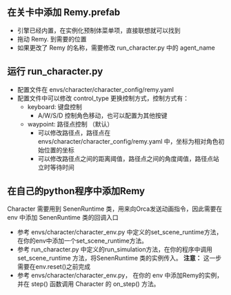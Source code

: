 ## 在关卡中添加 Remy.prefab 
   - 引擎已经内置，在实例化预制体菜单项，直接联想就可以找到
   - 拖动 Remy. 到需要的位置
   - 如果更改了 Remy 的名称，需要修改 run_character.py 中的 agent_name


## 运行 run_character.py
   - 配置文件在 envs/character/character_config/remy.yaml
   - 配置文件中可以修改 control_type 更换控制方式，控制方式有：
     - keyboard: 键盘控制
        - A/W/S/D 控制角色移动，也可以配置为其他按键
     - waypoint: 路径点控制 （默认）
        - 可以修改路径点，路径点在 envs/character/character_config/remy.yaml 中，坐标为相对角色初始位置的坐标
        - 可以修改路径点之间的距离阈值，路径点之间的角度阈值，路径点站立时等待时间

## 在自己的python程序中添加Remy
Character 需要用到 SenenRuntime 类，用来向Orca发送动画指令，因此需要在 env 中添加 SenenRuntime 类的回调入口
   - 参考 envs/character/character_env.py 中定义的set_scene_runtime方法，在你的env中添加一个set_scene_runtime方法。
   - 参考 run_character.py 中定义的run_simulation方法，在你的程序中调用 set_scene_runtime 方法，将SenenRuntime 类的实例传入。 **注意：** 这一步需要在env.reset()之前完成
   - 参考 envs/character/character_env.py， 在你的 env 中添加Remy的实例，并在 step() 函数调用 Character 的 on_step() 方法。